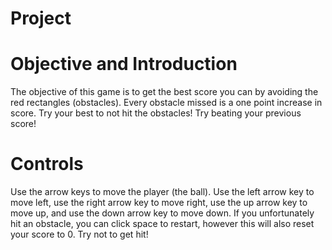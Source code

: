 # Project


# Objective and Introduction
The objective of this game is to get the best score you can by avoiding the red rectangles (obstacles). Every obstacle missed is a one point increase in score. Try your best to not hit the obstacles! Try beating your previous score!

# Controls

Use the arrow keys to move the player (the ball). Use the left arrow key to move left, use the right arrow key to move right, use the up arrow key to move up, and use the down arrow key to move down. If you unfortunately hit an obstacle, you can click space to restart, however this will also reset your score to 0. Try not to get hit!

